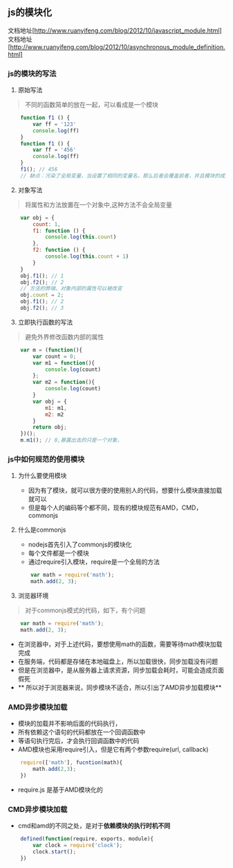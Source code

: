 ## js的模块化
文档地址[http://www.ruanyifeng.com/blog/2012/10/javascript_module.html]
文档地址[http://www.ruanyifeng.com/blog/2012/10/asynchronous_module_definition.html]


### js的模块的写法
1. 原始写法
> 不同的函数简单的放在一起，可以看成是一个模块
```js
	function f1 () {
		var ff = '123'
		console.log(ff)
	}
	function f1 () {
		var ff = '456'
		console.log(ff)
	}
	f1(); // 456
	// 缺点：污染了全局变量，当设置了相同的变量名，那么后者会覆盖前者，并且模块的成员之间看不出关系

```

2. 对象写法
> 将属性和方法放置在一个对象中,这种方法不会全局变量
```js
	var obj = {
		count: 1,
		f1: function () {
			console.log(this.count)
		},
		f2: function () {
			console.log(this.count + 1)
		}
	}
	obj.f1(); // 1
	obj.f2(); // 2
	// 方法的弊端，对象内部的属性可以被改变
	obj.count = 2;
	obj.f1(); // 2
	obj.f2(); // 3
```

3. 立即执行函数的写法
> 避免外界修改函数内部的属性
```js
	var m = (function(){
		var count = 0;
		var m1 = function(){
			console.log(count)
		};
		var m2 = function(){
			console.log(count)
		}
		var obj = {
			m1: m1,
			m2: m2
		}
		return obj;
	})();
	m.m1(); // 0,暴露出去的只是一个对象，
```

### js中如何规范的使用模块
1. 为什么要使用模块
	+ 因为有了模块，就可以很方便的使用别人的代码，想要什么模块直接加载就可以
	+ 但是每个人的编码等个都不同，现有的模块规范有AMD，CMD，commonjs

2. 什么是commonjs
	+ nodejs首先引入了commonjs的模块化
	+ 每个文件都是一个模块
	+ 通过require引入模块，require是一个全局的方法

	```js
		var math = require('math');
		math.add(2, 3);
	```

3. 浏览器环境
> 对于commonjs模式的代码，如下，有个问题
```js
	var math = require('math');
	math.add(2, 3);
```
+ 在浏览器中，对于上述代码，要想使用math的函数，需要等待math模块加载完成
+ 在服务端，代码都是存储在本地磁盘上，所以加载很快，同步加载没有问题
+ 但是在浏览器中，是从服务器上请求资源，同步加载会耗时，可能会造成页面假死
+ ** 所以对于浏览器来说，同步模块不适合，所以引出了AMD异步加载模块**

### AMD异步模块加载
+ 模块的加载并不影响后面的代码执行，
+ 所有依赖这个语句的代码都放在一个回调函数中
+ 等语句执行完后，才会执行回调函数中的代码
+ AMD模块也采用require引入，但是它有两个参数require(url, callback)

```js
	require(['math'], fucntion(math){
		math.add(2,3);
	})
```

+ require.js 是基于AMD模块化的

### CMD异步模块加载
+ cmd和amd的不同之处，是对于**依赖模块的执行时机不同**

```js
	defined(function(require, exports, module){
		var clock = require('clock');
		clock.start();
	})
```




















